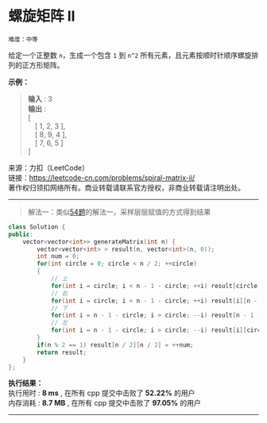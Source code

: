 # 螺旋矩阵 II #  
`难度：中等` 

给定一个正整数 `n`，生成一个包含 `1` 到 `n^2` 所有元素，且元素按顺时针顺序螺旋排列的正方形矩阵。  

**示例：**  
>**输入** : 3  
>**输出** :       
>[  
>&emsp;[ 1, 2, 3 ],  
>&emsp;[ 8, 9, 4 ],  
>&emsp;[ 7, 6, 5 ]  
>]  

来源：力扣（LeetCode）  
链接：https://leetcode-cn.com/problems/spiral-matrix-ii/  
著作权归领扣网络所有。商业转载请联系官方授权，非商业转载请注明出处。    

---  
>解法一：类似[54题](./54.螺旋矩阵.md)的解法一，采样层层赋值的方式得到结果  

```C++
class Solution {
public:
    vector<vector<int>> generateMatrix(int n) {
        vector<vector<int> > result(n, vector<int>(n, 0));
        int num = 0;
        for(int circle = 0; circle < n / 2; ++circle)
        {
            // 上
            for(int i = circle; i < n - 1 - circle; ++i) result[circle][i] = ++num;
            // 右
            for(int i = circle; i < n - 1 - circle; ++i) result[i][n - 1 - circle] = ++num;
            // 下
            for(int i = n - 1 - circle; i > circle; --i) result[n - 1 - circle][i] = ++num;
            // 左
            for(int i = n - 1 - circle; i > circle; --i) result[i][circle] = ++num;
        }
        if(n % 2 == 1) result[n / 2][n / 2] = ++num;
        return result;
    }
};
```  

**执行结果：**  
执行用时 : **8 ms** , 在所有 cpp 提交中击败了 **52.22%** 的用户  
内存消耗 : **8.7 MB** , 在所有 cpp 提交中击败了 **97.05%** 的用户  

---  